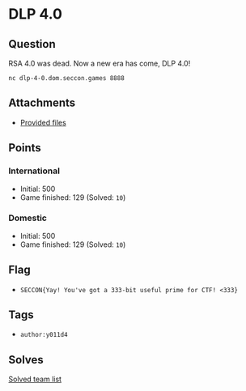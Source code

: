 # DLP 4.0
## Question
RSA 4.0 was dead. Now a new era has come, DLP 4.0!

```
nc dlp-4-0.dom.seccon.games 8888
```

## Attachments
- [Provided files](files/)

## Points
### International
- Initial: 500
- Game finished: 129 (Solved: `10`)

### Domestic
- Initial: 500
- Game finished: 129 (Solved: `10`)

## Flag
- `SECCON{Yay! You've got a 333-bit useful prime for CTF! <333}`

## Tags
- `author:y011d4`

## Solves
[Solved team list](./solves.md)
